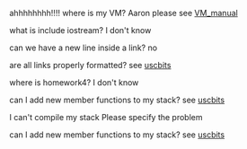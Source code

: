 ahhhhhhhh!!!! where is my VM?
Aaron please see [VM_manual](VM_manual.md)

what is include iostream?
I don't know

can we have a new line inside a link?
no

are all links properly formatted?
see [uscbits](uscbits.md)

where is homework4?
I don't know

can I add new member functions to my stack?
see [uscbits](uscbits.md)

I can't compile my stack
Please specify the problem

can I add new member functions to my stack?
see [uscbits](uscbits.md)
